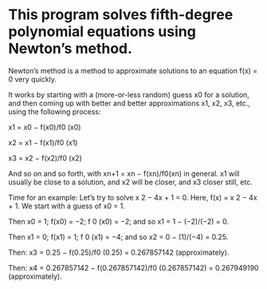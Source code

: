 # This program solves fifth-degree polynomial equations using Newton’s method.

Newton’s method is a method to approximate solutions to an equation f(x) = 0 very quickly. 

It works by starting with a (more-or-less random) guess x0 for a solution, and then coming up with better and better approximations x1, x2, x3, etc., using the following process:

x1 = x0 − f(x0)/f0
(x0)

x2 = x1 − f(x1)/f0
(x1)

x3 = x2 − f(x2)/f0
(x2)

And so on and so forth, with xn+1 = xn − f(xn)/f0(xn) in general. x1 will usually be close to a solution, and x2 will be closer, and x3 closer still, etc.

Time for an example: Let’s try to solve x 2 − 4x + 1 = 0. Here, f(x) = x
2 − 4x + 1. We start with a guess of x0 = 1.

Then x0 = 1; f(x0) = −2; f
0
(x0) = −2; and so
x1 = 1 − (−2)/(−2) = 0.

Then x1 = 0; f(x1) = 1; f
0
(x1) = −4; and so
x2 = 0 − (1)/(−4) = 0.25.

Then:
x3 = 0.25 − f(0.25)/f0
(0.25) = 0.267857142 (approximately).

Then:
x4 = 0.267857142 − f(0.267857142)/f0
(0.267857142) = 0.267949190 (approximately).
